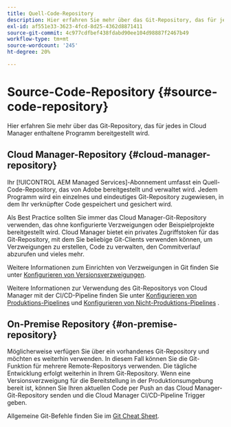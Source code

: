 ```yaml
---
title: Quell-Code-Repository
description: Hier erfahren Sie mehr über das Git-Repository, das für jedes in Cloud Manager enthaltene Programm bereitgestellt wird.
exl-id: af551e33-3623-4fcd-8d25-4362d8871411
source-git-commit: 4c977cdfbef438fdabd90ee104d98887f2467b49
workflow-type: tm+mt
source-wordcount: '245'
ht-degree: 20%

---
```



# Source-Code-Repository {#source-code-repository}

Hier erfahren Sie mehr über das Git-Repository, das für jedes in Cloud Manager enthaltene Programm bereitgestellt wird.

## Cloud Manager-Repository {#cloud-manager-repository}

Ihr [!UICONTROL AEM Managed Services]-Abonnement umfasst ein Quell-Code-Repository, das von Adobe bereitgestellt und verwaltet wird. Jedem Programm wird ein einzelnes und eindeutiges Git-Repository zugewiesen, in dem Ihr verknüpfter Code gespeichert und gesichert wird.

Als Best Practice sollten Sie immer das Cloud Manager-Git-Repository verwenden, das ohne konfigurierte Verzweigungen oder Beispielprojekte bereitgestellt wird. Cloud Manager bietet ein privates Zugriffstoken für das Git-Repository, mit dem Sie beliebige Git-Clients verwenden können, um Verzweigungen zu erstellen, Code zu verwalten, den Commitverlauf abzurufen und vieles mehr.

Weitere Informationen zum Einrichten von Verzweigungen in Git finden Sie unter [Konfigurieren von Versionsverzweigungen](/help/getting-started/configuring-branches.md).

Weitere Informationen zur Verwendung des Git-Repositorys von Cloud Manager mit der CI/CD-Pipeline finden Sie unter [Konfigurieren von Produktions-Pipelines](/help/using/production-pipelines.md) und [Konfigurieren von Nicht-Produktions-Pipelines](/help/using/non-production-pipelines.md) .

## On-Premise Repository {#on-premise-repository}

Möglicherweise verfügen Sie über ein vorhandenes Git-Repository und möchten es weiterhin verwenden. In diesem Fall können Sie die Git-Funktion für mehrere Remote-Repositorys verwenden. Die tägliche Entwicklung erfolgt weiterhin in Ihrem Git-Repository. Wenn eine Versionsverzweigung für die Bereitstellung in der Produktionsumgebung bereit ist, können Sie Ihren aktuellen Code per Push an das Cloud Manager-Git-Repository senden und die Cloud Manager CI/CD-Pipeline Trigger geben.

Allgemeine Git-Befehle finden Sie im [Git Cheat Sheet](https://education.github.com/git-cheat-sheet-education.pdf).
